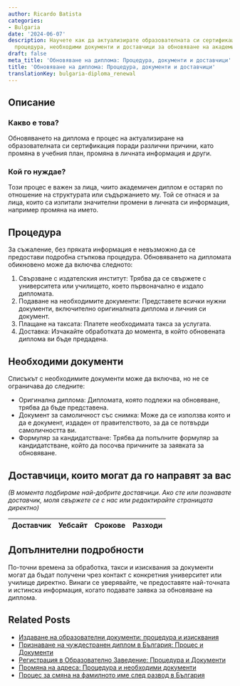 ```yaml
---
author: Ricardo Batista
categories:
- Bulgaria
date: '2024-06-07'
description: Научете как да актуализирате образователната си сертификация. Стъпкова
  процедура, необходими документи и доставчици за обновяване на академичния диплом.
draft: false
meta_title: 'Обновяване на диплома: Процедура, документи и доставчици'
title: 'Обновяване на диплома: Процедура, документи и доставчици'
translationKey: bulgaria-diploma_renewal
---
```



## Описание
### Какво е това?
Обновяването на диплома е процес на актуализиране на образователната си сертификация поради различни причини, като промяна в учебния план, промяна в личната информация и други.

### Кой го нуждае?
Този процес е важен за лица, чиито академичен диплом е остарял по отношение на структурата или съдържанието му. Той се отнася и за лица, които са изпитали значителни промени в личната си информация, например промяна на името.

## Процедура
За съжаление, без пряката информация е невъзможно да се предостави подробна стъпкова процедура. Обновяването на дипломата обикновено може да включва следното:

1. Свързване с издателския институт: Трябва да се свържете с университета или училището, което първоначално е издало дипломата.
2. Подаване на необходимите документи: Представете всички нужни документи, включително оригиналната диплома и личния си документ.
3. Плащане на таксата: Платете необходимата такса за услугата.
4. Доставка: Изчакайте обработката до момента, в който обновената диплома ви бъде предадена.

## Необходими документи
Списъкът с необходимите документи може да включва, но не се ограничава до следните:

- Оригинална диплома: Дипломата, която подлежи на обновяване, трябва да бъде представена.
- Документ за самоличност със снимка: Може да се използва която и да е документ, издаден от правителството, за да се потвърди самоличността ви.
- Формуляр за кандидатстване: Трябва да попълните формуляр за кандидатстване, който да посочва причините за заявката за обновяване.

## Доставчици, които могат да го направят за вас
_(В момента подбираме най-добрите доставчици. Ако сте или познавате доставчик, моля свържете се с нас или редактирайте страницата директно)_

| Доставчик       |     Уебсайт     |     Срокове       |       Разходи    |
| :-------------: | :-------------: |  :-------------: | :-------------: |


## Допълнителни подробности
По-точни времена за обработка, такси и изисквания за документи могат да бъдат получени чрез контакт с конкретния университет или училище директно. Винаги се уверявайте, че предоставяте най-точната и истинска информация, когато подавате заявка за обновяване на диплома.
## Related Posts

- [Издаване на образователни документи: процедура и изисквания](https://tramitit.com/bg/guides/bulgaria/izdavane_na_dokument_za_obrazovanie/)
- [Признаване на чуждестранен диплом в България: Процес и Документи](https://tramitit.com/bg/guides/bulgaria/priznavane_na_chuzhdestranna_diploma/)
- [Регистрация в Образователно Заведение: Процедура и Документи](https://tramitit.com/bg/guides/bulgaria/registratsiia_na_uchebno_zavedenie/)
- [Промяна на адреса: Процедура и необходими документи](https://tramitit.com/bg/guides/bulgaria/promiana_na_nastoiashch_adres/)
- [Процес за смяна на фамилното име след развод в България](https://tramitit.com/bg/guides/bulgaria/vpisvane_na_smiana_na_imena_sled_razvod/)